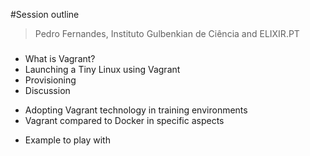 #Session outline
> Pedro Fernandes, Instituto Gulbenkian de Ciência and ELIXIR.PT

###

- What is Vagrant? 
- Launching a Tiny Linux using Vagrant 
- Provisioning
- Discussion
 * Adopting Vagrant technology in training environments
 * Vagrant compared to Docker in specific aspects
- Example to play with


